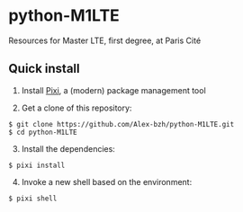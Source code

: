 # python-M1LTE

Resources for Master LTE, first degree, at Paris Cité


## Quick install

1. Install [Pixi](https://pixi.sh/), a (modern) package management tool

2. Get a clone of this repository:

```
$ git clone https://github.com/Alex-bzh/python-M1LTE.git
$ cd python-M1LTE
```

3. Install the dependencies:

```
$ pixi install
```

4. Invoke a new shell based on the environment:

```
$ pixi shell
```
